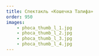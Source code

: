 ```yaml
---
title: Спектакль «Кошечка Талифа»
order: 950
images:
    - phoca_thumb_l_1.jpg
    - phoca_thumb_l_2.jpg
    - phoca_thumb_l_3.jpg
    - phoca_thumb_l_4.jpg
---
```

